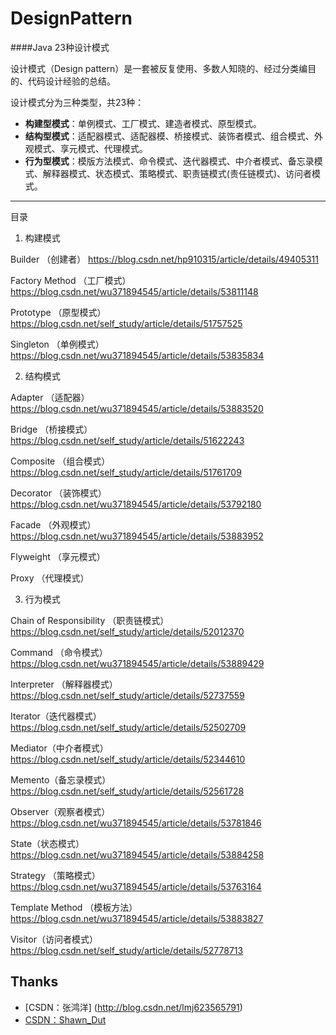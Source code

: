 # DesignPattern

####Java 23种设计模式

设计模式（Design pattern）是一套被反复使用、多数人知晓的、经过分类编目的、代码设计经验的总结。

设计模式分为三种类型，共23种：

 - **构建型模式**：单例模式、工厂模式、建造者模式、原型模式。
 - **结构型模式**：适配器模式、适配器模、桥接模式、装饰者模式、组合模式、外观模式、享元模式、代理模式。
 - **行为型模式**：模版方法模式、命令模式、迭代器模式、中介者模式、备忘录模式、解释器模式、状态模式、策略模式、职责链模式(责任链模式)、访问者模式。

----


目录
1. 构建模式

Builder （创建者）             https://blog.csdn.net/hp910315/article/details/49405311

Factory Method （工厂模式）    https://blog.csdn.net/wu371894545/article/details/53811148  

Prototype （原型模式）         https://blog.csdn.net/self_study/article/details/51757525
 
Singleton （单例模式）         https://blog.csdn.net/wu371894545/article/details/53835834



2. 结构模式

Adapter （适配器）             https://blog.csdn.net/wu371894545/article/details/53883520

Bridge （桥接模式）            https://blog.csdn.net/self_study/article/details/51622243

Composite （组合模式）         https://blog.csdn.net/self_study/article/details/51761709

Decorator （装饰模式）         https://blog.csdn.net/wu371894545/article/details/53792180

Facade （外观模式）            https://blog.csdn.net/wu371894545/article/details/53883952

Flyweight （享元模式）

Proxy （代理模式）



3. 行为模式

Chain of Responsibility （职责链模式）https://blog.csdn.net/self_study/article/details/52012370

Command （命令模式）            https://blog.csdn.net/wu371894545/article/details/53889429

Interpreter （解释器模式）      https://blog.csdn.net/self_study/article/details/52737559

Iterator（迭代器模式）          https://blog.csdn.net/self_study/article/details/52502709

Mediator（中介者模式）          https://blog.csdn.net/self_study/article/details/52344610

Memento（备忘录模式）           https://blog.csdn.net/self_study/article/details/52561728

Observer（观察者模式）          https://blog.csdn.net/wu371894545/article/details/53781846

State（状态模式）               https://blog.csdn.net/wu371894545/article/details/53884258

Strategy （策略模式）           https://blog.csdn.net/wu371894545/article/details/53763164

Template Method （模板方法）    https://blog.csdn.net/wu371894545/article/details/53883827

Visitor（访问者模式）           https://blog.csdn.net/self_study/article/details/52778713

 
## Thanks
- [CSDN：张鸿洋]   (http://blog.csdn.net/lmj623565791)
- [CSDN：Shawn_Dut](https://blog.csdn.net/self_study)
